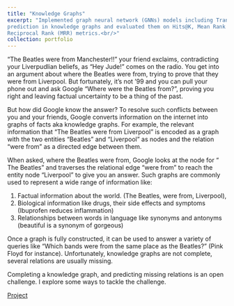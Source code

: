 ```yaml
---
title: "Knowledge Graphs"
excerpt: "Implemented graph neural network (GNNs) models including TransE, ComplEx and RotatE for triple
prediction in knowledge graphs and evaluated them on Hits@K, Mean Rank (MR) and Mean
Reciprocal Rank (MRR) metrics.<br/>"
collection: portfolio
---
```


“The Beatles were from Manchester!!” your friend exclaims, contradicting your Liverpudlian beliefs, as “Hey Jude!” comes on the radio. You get into an argument about where the Beatles were from, trying to prove that they were from Liverpool. But fortunately, it’s not ’99 and you can pull your phone out and ask Google “Where were the Beatles from?”, proving you right and leaving factual uncertainty to be a thing of the past.

But how did Google know the answer? To resolve such conflicts between you and your friends, Google converts information on the internet into graphs of facts aka knowledge graphs. For example, the relevant information that “The Beatles were from Liverpool” is encoded as a graph with the two entities “Beatles” and “Liverpool” as nodes and the relation “were from” as a directed edge between them.

When asked, where the Beatles were from, Google looks at the node for “ The Beatles” and traverses the relational edge “were from” to reach the entity node “Liverpool” to give you an answer. Such graphs are commonly used to represent a wide range of information like:

1. Factual information about the world. (The Beatles, were from, Liverpool), 
2. Biological information like drugs, their side effects and symptoms (Ibuprofen reduces inflammation)
3. Relationships between words in language like synonyms and antonyms (beautiful is a synonym of gorgeous)

Once a graph is fully constructed, it can be used to answer a variety of queries like “Which bands were from the same place as the Beatles?” (Pink Floyd for instance). Unfortunately, knowledge graphs are not complete, several relations are usually missing.

Completing a knowledge graph, and predicting missing relations is an open challenge. I explore some ways to tackle the challenge. 

[Project](https://github.com/A0308/Knowledge-Graph-Completion)